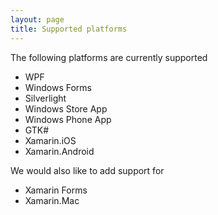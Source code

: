 ```yaml
---
layout: page
title: Supported platforms
---
```


The following platforms are currently supported

- WPF
- Windows Forms
- Silverlight
- Windows Store App
- Windows Phone App
- GTK#
- Xamarin.iOS
- Xamarin.Android

We would also like to add support for
- Xamarin Forms
- Xamarin.Mac
